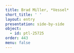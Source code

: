 ```yaml
---
title: Brad Miller, *Vessel*
short_title: ' '
layout: entry
presentation: side-by-side
object:
  - id: ptl-25725
order: 443
menu: false
---
```

